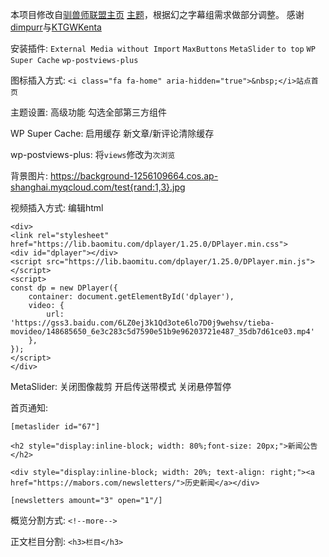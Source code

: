 本项目修改自[驯兽师联盟主页](https://www.tamersunion.net/) [主题](https://github.com/KTGWKenta/Clearision)，根据幻之字幕组需求做部分调整。
感谢[dimpurr](https://github.com/dimpurr/)与[KTGWKenta](https://github.com/KTGWKenta/)

安装插件: `External Media without Import` `MaxButtons` `MetaSlider` `to top` `WP Super Cache` `wp-postviews-plus`

图标插入方式: `<i class="fa fa-home" aria-hidden="true">&nbsp;</i>站点首页`

主题设置: 高级功能 勾选全部第三方组件

WP Super Cache: 启用缓存 新文章/新评论清除缓存

wp-postviews-plus: 将`views`修改为`次浏览`

背景图片: https://background-1256109664.cos.ap-shanghai.myqcloud.com/test{rand:1,3}.jpg

视频插入方式:
编辑html
```
<div>
<link rel="stylesheet" href="https://lib.baomitu.com/dplayer/1.25.0/DPlayer.min.css">
<div id="dplayer"></div>
<script src="https://lib.baomitu.com/dplayer/1.25.0/DPlayer.min.js"></script>
<script>
const dp = new DPlayer({
    container: document.getElementById('dplayer'),
    video: {
        url: 'https://gss3.baidu.com/6LZ0ej3k1Qd3ote6lo7D0j9wehsv/tieba-movideo/148685650_6e3c283c5d7590e51b9e96203721e487_35db7d61ce03.mp4'
    },
});
</script>
</div>
```

MetaSlider: 关闭图像裁剪 开启传送带模式 关闭悬停暂停

首页通知:
```
[metaslider id="67"]

<h2 style="display:inline-block; width: 80%;font-size: 20px;">新闻公告</h2>

<div style="display:inline-block; width: 20%; text-align: right;"><a href="https://mabors.com/newsletters/">历史新闻</a></div>

[newsletters amount="3" open="1"/]
```

概览分割方式: `<!--more-->`

正文栏目分割: `<h3>栏目</h3>`
